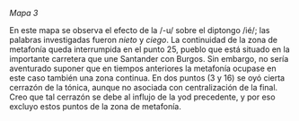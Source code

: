 *Mapa 3*

En este mapa se observa el efecto de la /-u/ sobre el diptongo /ié/; las palabras investigadas fueron *nieto* y *ciego*. La continuidad de la zona de metafonía queda interrumpida en el punto 25, pueblo que está situado en la importante carretera que une Santander con Burgos. Sin embargo, no sería aventurado suponer que en tiempos anteriores la metafonía ocupase en este caso también una zona continua. 
En dos puntos (3 y 16) se oyó cierta cerrazón de la tónica, aunque no asociada con centralización de la final. Creo que tal cerrazón se debe al influjo de la yod precedente, y por eso excluyo estos puntos de la zona de metafonía. 